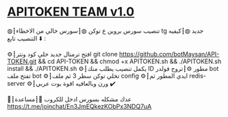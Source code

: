 # [APITOKEN TEAM v1.0](https://t.me/vip_api)
 

◍┋تنصيب سورس بروين ع توكن 
◍┋سورس خالي من الاخطاء tg جديد
◍┋كيفيه التنصيب تابع ⬇️ : 

⚙┋افتح ترمنال جديد خلي كود ونتر
git clone https://github.com/botMaysan/API-TOKEN.git && cd API-TOKEN && chmod +x APITOKEN.sh && ./APITOKEN.sh install && ./APITOKEN.sh 
⚙┋يكمل تنصيب يطلب منك ID مطور
⚙┋تروح فولدر bot تفتح ملف bot
⚙┋تخلي توكن سطر 3 ثم ملف config
⚙┋ايدي المطور ثم redis-server 
⚙┋ورن وبالعافيه اقوة بوت عربي ✔️

🎈┋عدك مشكله بسورس ادخل للكروب
🎈┋مساعدة https://t.me/joinchat/En3JmEQkezKObPx3NDQ7uA

